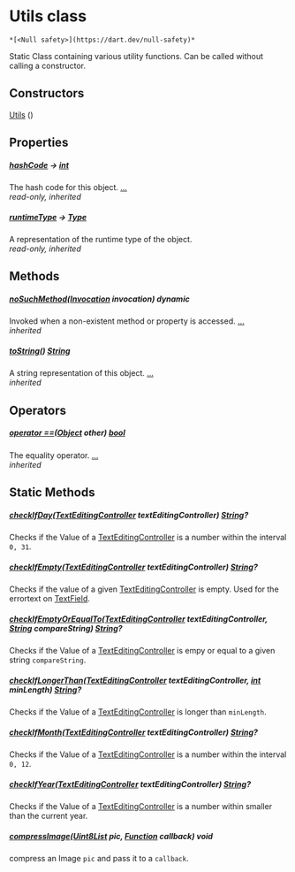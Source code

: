 


# Utils class






    *[<Null safety>](https://dart.dev/null-safety)*



<p>Static Class containing various utility functions. Can be called without
calling a constructor.</p>



## Constructors

[Utils](../utilities_utilities/Utils/Utils.md) ()

    


## Properties

##### [hashCode](https://api.flutter.dev/flutter/dart-core/Object/hashCode.html) &#8594; [int](https://api.flutter.dev/flutter/dart-core/int-class.html)



The hash code for this object. [...](https://api.flutter.dev/flutter/dart-core/Object/hashCode.html)  
_read-only, inherited_



##### [runtimeType](https://api.flutter.dev/flutter/dart-core/Object/runtimeType.html) &#8594; [Type](https://api.flutter.dev/flutter/dart-core/Type-class.html)



A representation of the runtime type of the object.   
_read-only, inherited_




## Methods

##### [noSuchMethod](https://api.flutter.dev/flutter/dart-core/Object/noSuchMethod.html)([Invocation](https://api.flutter.dev/flutter/dart-core/Invocation-class.html) invocation) dynamic



Invoked when a non-existent method or property is accessed. [...](https://api.flutter.dev/flutter/dart-core/Object/noSuchMethod.html)  
_inherited_



##### [toString](https://api.flutter.dev/flutter/dart-core/Object/toString.html)() [String](https://api.flutter.dev/flutter/dart-core/String-class.html)



A string representation of this object. [...](https://api.flutter.dev/flutter/dart-core/Object/toString.html)  
_inherited_




## Operators

##### [operator ==](https://api.flutter.dev/flutter/dart-core/Object/operator_equals.html)([Object](https://api.flutter.dev/flutter/dart-core/Object-class.html) other) [bool](https://api.flutter.dev/flutter/dart-core/bool-class.html)



The equality operator. [...](https://api.flutter.dev/flutter/dart-core/Object/operator_equals.html)  
_inherited_





## Static Methods

##### [checkIfDay](../utilities_utilities/Utils/checkIfDay.md)([TextEditingController](https://api.flutter.dev/flutter/widgets/TextEditingController-class.html) textEditingController) [String](https://api.flutter.dev/flutter/dart-core/String-class.html)?



Checks if the Value of a <a href="https://api.flutter.dev/flutter/widgets/TextEditingController-class.html">TextEditingController</a> is a number within
the interval <code>0, 31</code>.   




##### [checkIfEmpty](../utilities_utilities/Utils/checkIfEmpty.md)([TextEditingController](https://api.flutter.dev/flutter/widgets/TextEditingController-class.html) textEditingController) [String](https://api.flutter.dev/flutter/dart-core/String-class.html)?



Checks if the value of a given <a href="https://api.flutter.dev/flutter/widgets/TextEditingController-class.html">TextEditingController</a> is empty. Used for
the errortext on <a href="https://api.flutter.dev/flutter/material/TextField-class.html">TextField</a>.   




##### [checkIfEmptyOrEqualTo](../utilities_utilities/Utils/checkIfEmptyOrEqualTo.md)([TextEditingController](https://api.flutter.dev/flutter/widgets/TextEditingController-class.html) textEditingController, [String](https://api.flutter.dev/flutter/dart-core/String-class.html) compareString) [String](https://api.flutter.dev/flutter/dart-core/String-class.html)?



Checks if the Value of a <a href="https://api.flutter.dev/flutter/widgets/TextEditingController-class.html">TextEditingController</a> is empy or equal to a
given string <code>compareString</code>.   




##### [checkIfLongerThan](../utilities_utilities/Utils/checkIfLongerThan.md)([TextEditingController](https://api.flutter.dev/flutter/widgets/TextEditingController-class.html) textEditingController, [int](https://api.flutter.dev/flutter/dart-core/int-class.html) minLength) [String](https://api.flutter.dev/flutter/dart-core/String-class.html)?



Checks if the Value of a <a href="https://api.flutter.dev/flutter/widgets/TextEditingController-class.html">TextEditingController</a> is longer than
<code>minLength</code>.   




##### [checkIfMonth](../utilities_utilities/Utils/checkIfMonth.md)([TextEditingController](https://api.flutter.dev/flutter/widgets/TextEditingController-class.html) textEditingController) [String](https://api.flutter.dev/flutter/dart-core/String-class.html)?



Checks if the Value of a <a href="https://api.flutter.dev/flutter/widgets/TextEditingController-class.html">TextEditingController</a> is a number within
the interval <code>0, 12</code>.   




##### [checkIfYear](../utilities_utilities/Utils/checkIfYear.md)([TextEditingController](https://api.flutter.dev/flutter/widgets/TextEditingController-class.html) textEditingController) [String](https://api.flutter.dev/flutter/dart-core/String-class.html)?



Checks if the Value of a <a href="https://api.flutter.dev/flutter/widgets/TextEditingController-class.html">TextEditingController</a> is a number within
smaller than the current year.   




##### [compressImage](../utilities_utilities/Utils/compressImage.md)([Uint8List](https://api.flutter.dev/flutter/dart-typed_data/Uint8List-class.html) pic, [Function](https://api.flutter.dev/flutter/dart-core/Function-class.html) callback) void



compress an Image <code>pic</code> and pass it to a <code>callback</code>.   










